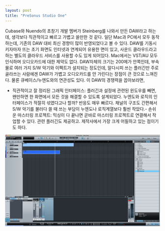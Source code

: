 ```yaml
---
layout: post
title: "PreSonus Studio One"
---
```


Cubase와 Nuendo의 초창기 개발 멤버가 Steinberg를 나와서 만든 DAW라고 하는데, 생각보다 직관적이고 빠르고 가볍고 쓸만한 것 같다. 일단 Mac과 PC에서 모두 동작하는데, 기존의 DAW 대비 최신 경향이 많이 반영되었다고 볼 수 있다. DAW를 기동시키자마자 뜨는 초기 화면도 인터넷과 연계되어 유용한 면이 있고, 사운드 클라우드라고 하는 별도의 클라우드 서비스를 사용할 수도 있게 되어있다. 
Mac에서는 VST/AU 모두 인식하며 오디오카드에 대한 제약도 없다. DAW자체의 크기는 200메가 안쪽인데, 부속물로 여러 가지 S/W 악기와 이펙트가 설치되는 정도인데, 알다시피 쓰는 플러긴만 주로 골라쓰는 사람에겐 DAW가 가볍고 오디오카드를 안 가린다는 장점이 큰 것으로 느껴진다. 물론 큐베이스/누엔도와의 연관성도 있다.
이 DAW의 경쟁력을 꼽아보라면,
- 직관적이고 잘 정리된 그래픽 인터페이스: 플러긴과 설정에 관련된 윈도우를 빼면, 왠만하면 한 화면에서 모든 것을 해결할 수 있도록 설계되었다. 누엔도와 로직의 인터페이스가 적절히 섞였다고나 할까? 반응도 매우 빠르다. 채널의 구조도 간편해서 S/W 악기를 불러다 쓸 때 쓰는 부담이 누엔도나 로직계열보다 훨씬 작았다.- 손쉬운 마스터링 프로젝트: 믹싱이 다 끝나면 곧바로 마스터링 프로젝트로 연결해서 작업할 수 있다. 관련 플러긴도 제공하고. 제작사에서 가장 크게 어필하고 있는 점이기도 하다.

![image](/assets/images/7825cde94c33145551472610d984eb69.png)


